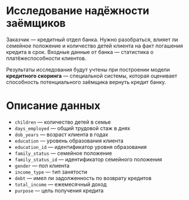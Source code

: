 # Исследование надёжности заёмщиков

Заказчик — кредитный отдел банка. Нужно разобраться, влияет ли семейное положение и количество детей клиента на факт погашения кредита в срок. Входные данные от банка — статистика о платёжеспособности клиентов.

Результаты исследования будут учтены при построении модели **кредитного скоринга** — специальной системы, которая оценивает способность потенциального заёмщика вернуть кредит банку.
# Описание данных   
    
* `children` — количество детей в семье   
* `days_employed` — общий трудовой стаж в днях   
* `dob_years` — возраст клиента в годах   
* `education` — уровень образования клиента    
* `education_id` — идентификатор уровня образования    
* `family_status` — семейное положение    
* `family_status_id` — идентификатор семейного положения   
* `gender` — пол клиента    
* `income_type` — тип занятости   
* `debt` — имел ли задолженность по возврату кредитов   
* `total_income` — ежемесячный доход   
* `purpose` — цель получения кредита    
